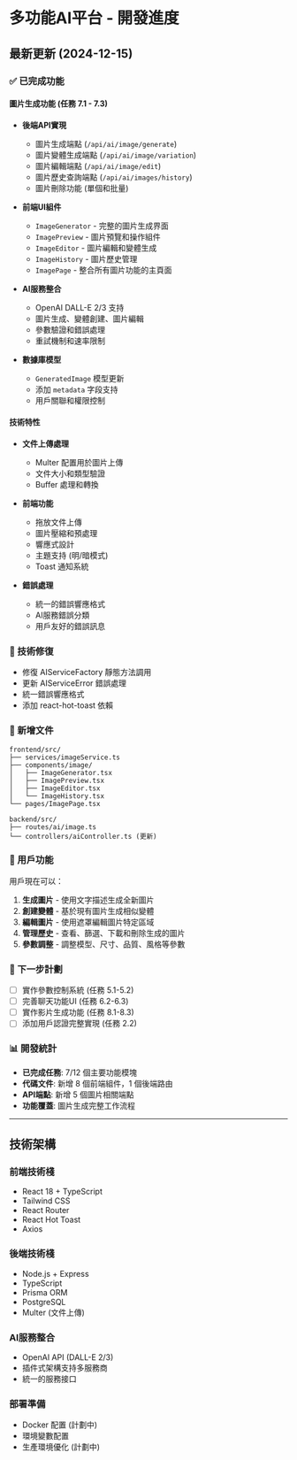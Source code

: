 # 多功能AI平台 - 開發進度

## 最新更新 (2024-12-15)

### ✅ 已完成功能

#### 圖片生成功能 (任務 7.1 - 7.3)
- **後端API實現**
  - 圖片生成端點 (`/api/ai/image/generate`)
  - 圖片變體生成端點 (`/api/ai/image/variation`)
  - 圖片編輯端點 (`/api/ai/image/edit`)
  - 圖片歷史查詢端點 (`/api/ai/images/history`)
  - 圖片刪除功能 (單個和批量)

- **前端UI組件**
  - `ImageGenerator` - 完整的圖片生成界面
  - `ImagePreview` - 圖片預覽和操作組件
  - `ImageEditor` - 圖片編輯和變體生成
  - `ImageHistory` - 圖片歷史管理
  - `ImagePage` - 整合所有圖片功能的主頁面

- **AI服務整合**
  - OpenAI DALL-E 2/3 支持
  - 圖片生成、變體創建、圖片編輯
  - 參數驗證和錯誤處理
  - 重試機制和速率限制

- **數據庫模型**
  - `GeneratedImage` 模型更新
  - 添加 `metadata` 字段支持
  - 用戶關聯和權限控制

#### 技術特性
- **文件上傳處理**
  - Multer 配置用於圖片上傳
  - 文件大小和類型驗證
  - Buffer 處理和轉換

- **前端功能**
  - 拖放文件上傳
  - 圖片壓縮和預處理
  - 響應式設計
  - 主題支持 (明/暗模式)
  - Toast 通知系統

- **錯誤處理**
  - 統一的錯誤響應格式
  - AI服務錯誤分類
  - 用戶友好的錯誤訊息

### 🔧 技術修復
- 修復 AIServiceFactory 靜態方法調用
- 更新 AIServiceError 錯誤處理
- 統一錯誤響應格式
- 添加 react-hot-toast 依賴

### 📁 新增文件
```
frontend/src/
├── services/imageService.ts
├── components/image/
│   ├── ImageGenerator.tsx
│   ├── ImagePreview.tsx
│   ├── ImageEditor.tsx
│   └── ImageHistory.tsx
└── pages/ImagePage.tsx

backend/src/
├── routes/ai/image.ts
└── controllers/aiController.ts (更新)
```

### 🎯 用戶功能
用戶現在可以：
1. **生成圖片** - 使用文字描述生成全新圖片
2. **創建變體** - 基於現有圖片生成相似變體
3. **編輯圖片** - 使用遮罩編輯圖片特定區域
4. **管理歷史** - 查看、篩選、下載和刪除生成的圖片
5. **參數調整** - 調整模型、尺寸、品質、風格等參數

### 🚀 下一步計劃
- [ ] 實作參數控制系統 (任務 5.1-5.2)
- [ ] 完善聊天功能UI (任務 6.2-6.3)
- [ ] 實作影片生成功能 (任務 8.1-8.3)
- [ ] 添加用戶認證完整實現 (任務 2.2)

### 📊 開發統計
- **已完成任務**: 7/12 個主要功能模塊
- **代碼文件**: 新增 8 個前端組件，1 個後端路由
- **API端點**: 新增 5 個圖片相關端點
- **功能覆蓋**: 圖片生成完整工作流程

---

## 技術架構

### 前端技術棧
- React 18 + TypeScript
- Tailwind CSS
- React Router
- React Hot Toast
- Axios

### 後端技術棧
- Node.js + Express
- TypeScript
- Prisma ORM
- PostgreSQL
- Multer (文件上傳)

### AI服務整合
- OpenAI API (DALL-E 2/3)
- 插件式架構支持多服務商
- 統一的服務接口

### 部署準備
- Docker 配置 (計劃中)
- 環境變數配置
- 生產環境優化 (計劃中)